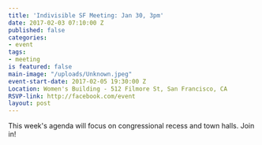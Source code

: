 ```yaml
---
title: 'Indivisible SF Meeting: Jan 30, 3pm'
date: 2017-02-03 07:10:00 Z
published: false
categories:
- event
tags:
- meeting
is featured: false
main-image: "/uploads/Unknown.jpeg"
event-start-date: 2017-02-05 19:30:00 Z
Location: Women's Building - 512 Filmore St, San Francisco, CA
RSVP-link: http://facebook.com/event
layout: post
---
```


This week's agenda will focus on congressional recess and town halls. Join in!